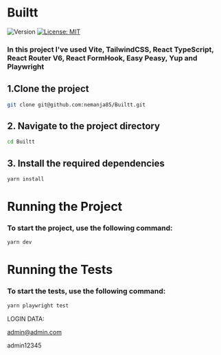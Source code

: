 # Builtt

<p>
  <img alt="Version" src="https://img.shields.io/badge/version-0.1-blue.svg?cacheSeconds=2592000" />
  <a href="#" target="_blank">
    <img alt="License: MIT" src="https://img.shields.io/badge/License-MIT-yellow.svg" />
  </a>
</p>

### In this project I've used Vite, TailwindCSS, React TypeScript, React Router V6, React FormHook, Easy Peasy, Yup and Playwright


## 1.Clone the project

```sh
git clone git@github.com:nemanja85/Builtt.git
```

## 2. Navigate to the project directory

```sh
cd Builtt
```



## 3. Install the required dependencies

```sh
yarn install
```


# Running the Project
### To start the project, use the following command:

```sh
yarn dev
```


# Running the Tests
### To start the tests, use the following command:

```sh
yarn playwright test
```


LOGIN DATA: 

admin@admin.com

admin12345

